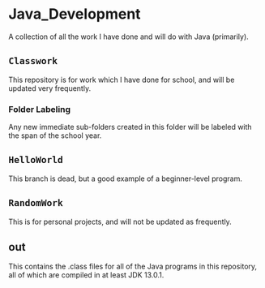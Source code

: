 # Java_Development
A collection of all the work I have done and will do with Java (primarily).
## `Classwork`
This repository is for work which I have done for school, and will be updated very frequently.
### Folder Labeling
Any new immediate sub-folders created in this folder will be labeled with the span of the school year.
## `HelloWorld`
This branch is dead, but a good example of a beginner-level program.
## `RandomWork`
This is for personal projects, and will not be updated as frequently.
## out
This contains the .class files for all of the Java programs in this repository, all of which are compiled in at least JDK 13.0.1.
